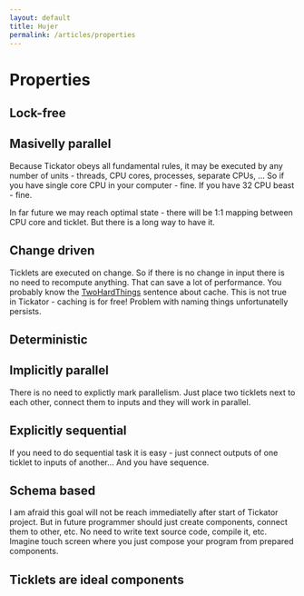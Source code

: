```yaml
---
layout: default
title: Hujer
permalink: /articles/properties
---
```


Properties
==========

Lock-free
---------

Masivelly parallel
------------------

Because Tickator obeys all fundamental rules, it may be executed by any number of units - threads, CPU cores, processes, separate CPUs, ... So if you have single core CPU in your computer - fine. If you have 32 CPU beast - fine.

In far future we may reach optimal state - there will be 1:1 mapping between CPU core and ticklet. But there is a long way to have it.

Change driven
-------------

Ticklets are executed on change. So if there is no change in input there is no need to recompute anything. That can save a lot of performance. You probably know the [TwoHardThings](http://martinfowler.com/bliki/TwoHardThings.html) sentence about cache. This is not true in Tickator - caching is for free! Problem with naming things unfortunatelly persists.

Deterministic
-------------

Implicitly parallel
-------------------

There is no need to explictly mark parallelism. Just place two ticklets next to each other, connect them to inputs and they will work in parallel.

Explicitly sequential
---------------------

If you need to do sequential task it is easy - just connect outputs of one ticklet to inputs of another... And you have sequence.

Schema based
------------

I am afraid this goal will not be reach immediatelly after start of Tickator project. But in future programmer should just create components, connect them to other, etc. No need to write text source code, compile it, etc. Imagine touch screen where you just compose your program from prepared components.

Ticklets are ideal components
-----------------------------

